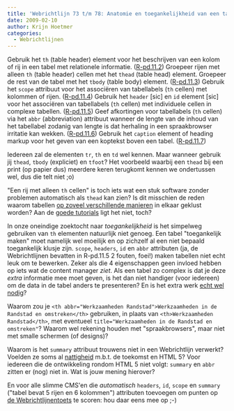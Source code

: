 ```yaml
---
title: 'Webrichtlijn 73 t/m 78: Anatomie en toegankelijkheid van een tabel'
date: 2009-02-10
author: Krijn Hoetmer
categories: 
  - Webrichtlijnen
---
```

Gebruik het `th` (table header) element voor het beschrijven van een kolom of rij in een tabel met relationele informatie. ([R-pd.11.2](http://www.webrichtlijnen.nl/handleiding/ontwikkeling/productie/tabellen/relationele-informatie/anatomie/#r-pd-11-2)) Groepeer rijen met alleen `th` (table header) cellen met het `thead` (table head) element. Groepeer de rest van de tabel met het `tbody` (table body) element. ([R-pd.11.3](http://www.webrichtlijnen.nl/handleiding/ontwikkeling/productie/tabellen/relationele-informatie/anatomie/#r-pd-11-3)) Gebruik het `scope` attribuut voor het associëren van tabellabels (`th` cellen) met kolommen of rijen. ([R-pd.11.4](http://www.webrichtlijnen.nl/handleiding/ontwikkeling/productie/tabellen/relationele-informatie/toegankelijkheid/#r-pd-11-4)) Gebruik het `header` [sic] en `id` element [sic] voor het associëren van tabellabels (`th` cellen) met individuele cellen in complexe tabellen. ([R-pd.11.5](http://www.webrichtlijnen.nl/handleiding/ontwikkeling/productie/tabellen/relationele-informatie/toegankelijkheid/#r-pd-11-5)) Geef afkortingen voor tabellabels (`th` cellen) via het `abbr` (abbreviation) attribuut wanneer de lengte van de inhoud van het tabellabel zodanig van lengte is dat herhaling in een spraakbrowser irritatie kan wekken. ([R-pd.11.6](http://www.webrichtlijnen.nl/handleiding/ontwikkeling/productie/tabellen/relationele-informatie/toegankelijkheid/#r-pd-11-6)) Gebruik het `caption` element of heading markup voor het geven van een koptekst boven een tabel. ([R-pd.11.7](http://www.webrichtlijnen.nl/handleiding/ontwikkeling/productie/tabellen/relationele-informatie/toegankelijkheid/#r-pd-11-7))

Iedereen zal de elementen `tr`, `th` en `td` wel kennen. Maar wanneer gebruik jij `thead`, `tbody` (expliciet) en `tfoot`? Het voorbeeld waarbij een `thead` bij een print (op papier dus) meerdere keren terugkomt kennen we ondertussen wel, dus die telt niet ;o)

"Een rij met alleen `th` cellen" is toch iets wat een stuk software zonder problemen automatisch als `thead` kan zien? Is dit misschien de reden waarom tabellen [op zoveel verschillende manieren](http://projectcerbera.com/web/study/2007/tables/) in elkaar geklust worden? Aan de [goede tutorials](http://www.456bereastreet.com/archive/200410/bring_on_the_tables/) ligt het niet, toch?

In onze oneindige zoektocht naar _toegankelijkheid_ is het simpelweg gebruiken van `th` elementen natuurlijk niet genoeg. Een tabel "toegankelijk maken" moet namelijk wel moeilijk en op zichzelf al een niet bepaald toegankelijk klusje zijn. `scope`, `headers`, `id` en `abbr` attributen (ja, de Webrichtlijnen bevatten in R-pd.11.5 2 fouten, foei!) maken tabellen niet echt leuk om te bewerken. Zeker als die 4 eigenschappen geen invloed hebben op iets wat de content manager _ziet_. Als een tabel zo complex is dat je deze _extra_ informatie mee moet geven, is het dan niet handiger (voor iedereen) om de data in de tabel anders te presenteren? En is het extra werk [echt wel nodig](http://james.html5.org/tables/table_inspector.html)?

Waarom zou je `<th abbr="Werkzaamheden Randstad">Werkzaamheden in de Randstad en omstreken</th>` gebruiken, in plaats van `<th>Werkzaamheden Randstad</th>`, met eventueel `title="Werkzaamheden in de Randstad en omstreken"`? Waarom wel rekening houden met "spraakbrowsers", maar niet met smalle schermen (of designs)?

Waarom is het `summary` attribuut trouwens niet in een Webrichtlijn verwerkt? Voelden ze soms al [nattigheid](http://esw.w3.org/topic/HTML/SummaryForTABLE) m.b.t. de toekomst en HTML 5? Voor iedereen die de ontwikkeling rondom HTML 5 niet volgt: `summary` en `abbr` zitten er (nog) niet in. Wat is jouw mening hierover?

En voor alle slimme CMS'en die _automatisch_ `headers`, `id`, `scope` en `summary` ("tabel bevat 5 rijen en 6 kolommen") attributen toevoegen om punten op [de Webrichtlijnentoets](http://www.webrichtlijnen.nl/toetsen/) te scoren: hou daar eens mee op ;-)
